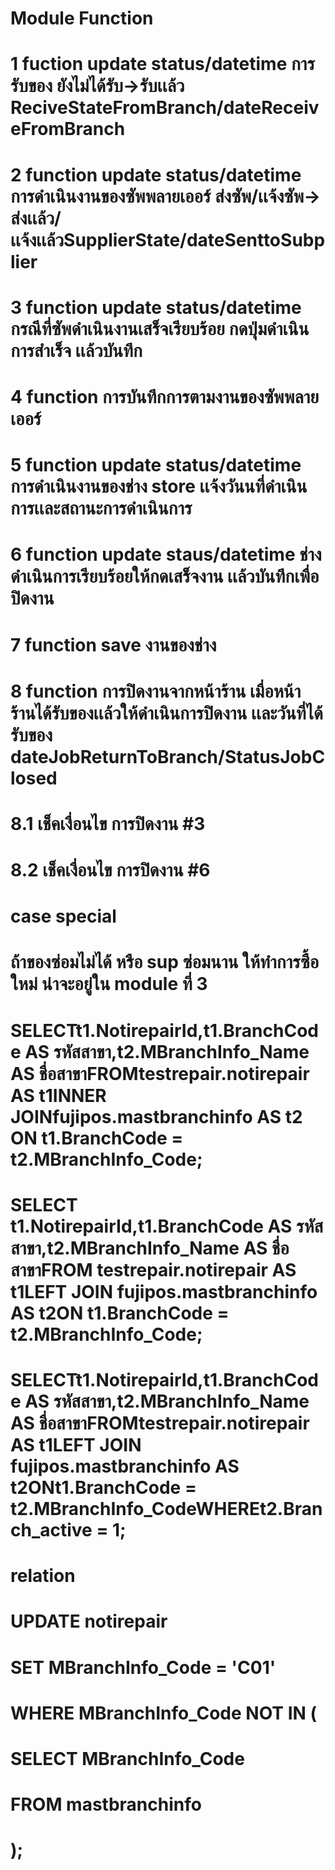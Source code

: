 # Module Function
# 1 fuction update status/datetime การรับของ ยังไม่ได้รับ->รับเเล้ว ReciveStateFromBranch/dateReceiveFromBranch
# 2 function update status/datetime การดำเนินงานของซัพพลายเออร์  ส่งซัพ/เเจ้งซัพ-> ส่งเเล้ว/เเจ้งเเล้วSupplierState/dateSenttoSubplier
# 3 function update status/datetime กรณีที่ซัพดำเนินงานเสร็จเรียบร้อย กดปุ่มดำเนินการสำเร็จ เเล้วบันทึก
# 4 function การบันทึกการตามงานของซัพพลายเออร์
# 5 function update status/datetime การดำเนินงานของช่าง store เเจ้งวันนที่ดำเนินการเเละสถานะการดำเนินการ
# 6 function update staus/datetime ช่างดำเนินการเรียบร้อยให้กดเสร็จงาน เเล้วบันทึกเพื่อปิดงาน
# 7 function save งานของช่าง
# 8 function การปิดงานจากหน้าร้าน เมื่อหน้าร้านได้รับของเเล้วให้ดำเนินการปิดงาน เเละวันที่ได้รับของ dateJobReturnToBranch/StatusJobClosed
# 8.1 เช็คเงื่อนไข การปิดงาน  #3
# 8.2 เช็คเงื่อนไข การปิดงาน  #6

# case special
# ถ้าของซ่อมไม่ได้ หรือ sup ซ่อมนาน ให้ทำการซื้อใหม่ น่าจะอยู่ใน module ที่ 3

# SELECTt1.NotirepairId,t1.BranchCode AS รหัสสาขา,t2.MBranchInfo_Name AS ชื่อสาขาFROMtestrepair.notirepair AS t1INNER JOINfujipos.mastbranchinfo AS t2 ON t1.BranchCode = t2.MBranchInfo_Code;
    
# SELECT t1.NotirepairId,t1.BranchCode AS รหัสสาขา,t2.MBranchInfo_Name AS ชื่อสาขาFROM testrepair.notirepair AS t1LEFT JOIN  fujipos.mastbranchinfo AS t2ON t1.BranchCode = t2.MBranchInfo_Code;
    
# SELECTt1.NotirepairId,t1.BranchCode AS รหัสสาขา,t2.MBranchInfo_Name AS ชื่อสาขาFROMtestrepair.notirepair AS t1LEFT JOIN fujipos.mastbranchinfo AS t2ONt1.BranchCode = t2.MBranchInfo_CodeWHEREt2.Branch_active = 1;

# relation 
# UPDATE notirepair
# SET MBranchInfo_Code = 'C01'
# WHERE MBranchInfo_Code NOT IN (
  #  SELECT MBranchInfo_Code 
   # FROM mastbranchinfo
# );
